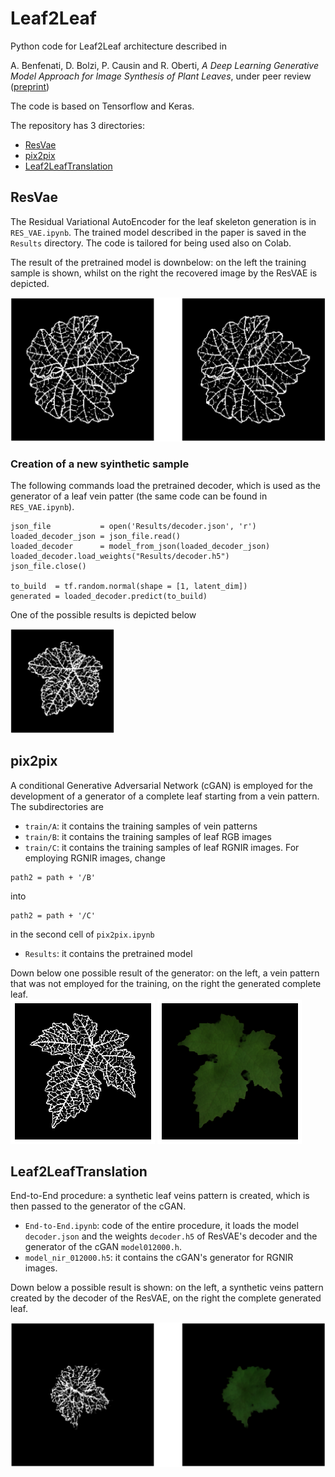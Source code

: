 # Leaf2Leaf

Python code for Leaf2Leaf architecture described in 

A. Benfenati, D. Bolzi, P. Causin and R. Oberti, *A Deep Learning Generative Model Approach for Image Synthesis of Plant Leaves*, under peer review ([preprint](https://arxiv.org/pdf/2111.03388.pdf))

The code is based on Tensorflow and Keras.

The repository has 3 directories:

- [ResVae](https://github.com/AleBenfe/Leaf2Leaf#resvae)
- [pix2pix](https://github.com/AleBenfe/Leaf2Leaf#pix2pix)
- [Leaf2LeafTranslation](https://github.com/AleBenfe/Leaf2Leaf#leaf2leaftranslation)

## ResVae

The Residual Variational AutoEncoder for the leaf skeleton generation is in `RES_VAE.ipynb`. The trained model described in the paper is saved in the `Results` directory. The code is tailored for being used also on Colab.

The result of the pretrained model is downbelow: on the left the training sample is shown, whilst on the right the recovered image by the ResVAE is depicted.

![Result of ResVAE](https://github.com/AleBenfe/Leaf2Leaf/blob/main/Figures/ex_ResVae.png "Result of ResVAE")

### Creation of a new syinthetic sample

The following commands load the pretrained decoder, which is used as the generator of a leaf vein patter (the same code can be found in `RES_VAE.ipynb`).
```
json_file           = open('Results/decoder.json', 'r')
loaded_decoder_json = json_file.read()
loaded_decoder      = model_from_json(loaded_decoder_json)
loaded_decoder.load_weights("Results/decoder.h5")
json_file.close()

to_build  = tf.random.normal(shape = [1, latent_dim])
generated = loaded_decoder.predict(to_build)
```

One of the possible results is depicted below
<br>
<p align="left" width="100%">
    <img width="33%" src="https://github.com/AleBenfe/Leaf2Leaf/blob/main/Figures/ex_generated.png" alt="Syinthetic veins pattern">
</p>

## pix2pix

A conditional Generative Adversarial Network (cGAN) is employed for the development of a generator of a complete leaf starting from a vein pattern. The subdirectories are

* `train/A`: it contains the training samples of vein patterns
* `train/B`: it contains the training samples of leaf RGB images
* `train/C`: it contains the training samples of leaf RGNIR images. For employing RGNIR images, change 

```
path2 = path + '/B'
```

into 

```
path2 = path + '/C'
```
 in the second cell of `pix2pix.ipynb` 
* `Results`: it contains the pretrained model

Down below one possible result of the generator: on the left, a vein pattern that was not employed for the training, on the right the generated complete leaf.
<br>
![Unseen veins pattern](https://github.com/AleBenfe/Leaf2Leaf/blob/main/Figures/not_seen.png "Unseen veins pattern") ![Complete generated image](https://github.com/AleBenfe/Leaf2Leaf/blob/main/Figures/generated.png "Complete generated image")

## Leaf2LeafTranslation

End-to-End procedure: a synthetic leaf veins pattern is created, which is then passed to the generator of the cGAN.  
* `End-to-End.ipynb`: code of the entire procedure, it loads the model `decoder.json` and the weights `decoder.h5` of ResVAE's decoder and the generator of the cGAN `model012000.h`. 
* `model_nir_012000.h5`: it contains the cGAN's generator for RGNIR images.

Down below a possible result is shown: on the left, a synthetic veins pattern created by the decoder of the ResVAE, on the right the complete generated leaf.

 ![Image](https://github.com/AleBenfe/Leaf2Leaf/blob/main/Figures/e2e.png "Unseen veins pattern") 



 
